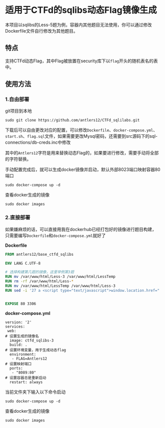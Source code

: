 # 适用于CTFd的sqlibs动态Flag镜像生成

本项目以sqlibs的Less-5题为例，容器内其他题目无法使用，你可以通过修改Dockerfile文件自行修改为其他题目。



## 特点

支持CTFd动态Flag，其中Flag被放置在security库下以`flag`开头的随机表名的表中。



## 使用方法

### 1.自由部署

git项目到本地

```
sudo git clone https://github.com/antlers12/CTFd_sqlilabs.git
```

下载后可以自由更改对应的配置，可以修改`Dockerfile`、`docker-compose.yml`、`start.sh`、`flag.sql`文件，如果需要更改Mysql密码，还需要到src源码下的sql-connections/db-creds.inc中修改

其中的`Antlers12`字符是用来替换动态Flag的，如果要进行修改，需要手动将全部的字符替换。

手动配置完成后，就可以生成docker镜像并启动，默认外部8023端口映射容器80端口

```
sudo docker-compose up -d
```

查看docker生成的镜像

```
sudo docker images
```



### 2.直接部署

如果嫌麻烦的话，可以直接用我在dockerhub已经打包好的镜像进行题目构建，只需要编写`Dockerfile`和`docker-compose.yml`就好了

**Dockerfile**

```Dockerfile
FROM antlers12/base_ctfd_sqlibs

ENV LANG C.UTF-8

# 选择构建第几题的镜像，这里举例第3题
RUN mv /var/www/html/Less-3 /var/www/html/LessTemp
RUN rm -rf /var/www/html/Less-*
RUN mv /var/www/html/LessTemp /var/www/html/Less-3
RUN sed -i '27 a <script type="text/javascript">window.location.href="./Less-3";</script>' /var/www/html/index.html


EXPOSE 80 3306
```

**docker-compose.yml**

```
version: '2'
services:
 web:
# 设置生成的镜像名
  image: ctfd_sqlibs-3
  build: .
# 设置环境变量，用于生成动态flag
  environment:
   - FLAG=Antlers12
# 设置映射端口
  ports: 
   - "8089:80"
# 设置容器总是重新启动
  restart: always
```

当前文件夹下输入以下命令启动

```
sudo docker-compose up -d
```

查看docker生成的镜像

```
sudo docker images
```

